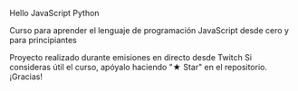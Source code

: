 Hello JavaScript
Python

Curso para aprender el lenguaje de programación JavaScript desde cero y para principiantes


Proyecto realizado durante emisiones en directo desde Twitch
Si consideras útil el curso, apóyalo haciendo "★ Star" en el repositorio. ¡Gracias!